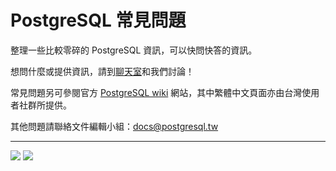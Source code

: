 # PostgreSQL 常見問題

整理一些比較零碎的 PostgreSQL 資訊，可以快問快答的資訊。

想問什麼或提供資訊，請到[聊天室](https://gitter.im/pgsql-tw/Lobby)和我們討論！

常見問題另可參閱官方 [PostgreSQL wiki](https://wiki.postgresql.org) 網站，其中繁體中文頁面亦由台灣使用者社群所提供。

其他問題請聯絡文件編輯小組：[docs@postgresql.tw](mailto:docs@postgresql.tw)

---

[![](https://img.shields.io/badge/正體中文使用手冊-PostgreSQL.TW-blue.svg)](https://docs.postgresql.tw) [![](https://img.shields.io/badge/台灣使用者社群-PostgreSQL-blue.svg)](https://docs.postgresql.tw/)

